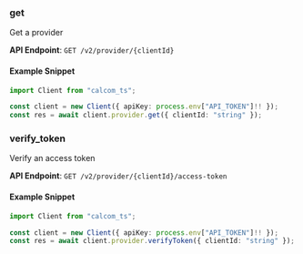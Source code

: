 
### get <a name="get"></a>
Get a provider



**API Endpoint**: `GET /v2/provider/{clientId}`

#### Example Snippet

```typescript
import Client from "calcom_ts";

const client = new Client({ apiKey: process.env["API_TOKEN"]!! });
const res = await client.provider.get({ clientId: "string" });
```

### verify_token <a name="verify_token"></a>
Verify an access token



**API Endpoint**: `GET /v2/provider/{clientId}/access-token`

#### Example Snippet

```typescript
import Client from "calcom_ts";

const client = new Client({ apiKey: process.env["API_TOKEN"]!! });
const res = await client.provider.verifyToken({ clientId: "string" });
```
